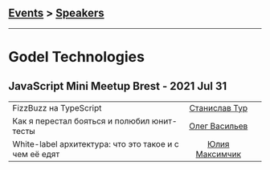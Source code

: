 ## [Events](../README.md) > [Speakers](../speakers.md)
---

# Godel Technologies

## JavaScript Mini Meetup Brest - 2021 Jul 31 
| | | |
| --- | :---: | --- |
| FizzBuzz на TypeScript  |  [Станислав Тур](../../speakers/Станислав%20Тур.md)  |    |
| Как я перестал бояться и полюбил юнит-тесты  |  [Олег Васильев](../../speakers/Олег%20Васильев.md)  |    |
| White-label архитектура: что это такое и с чем её едят  |  [Юлия Максимчик](../../speakers/Юлия%20Максимчик.md)  |    |
